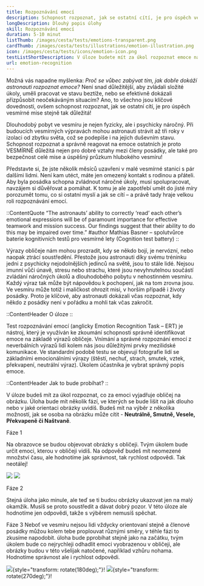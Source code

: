 ```yaml
---
title: Rozpoznávání emocí
description: Schopnost rozpoznat, jak se ostatní cítí, je pro úspěch vesmírné mise stejně tak důležitá a neměli bychom ji opomíjet!
longDescription: Dlouhý popis úlohy
skill: Rozpoznávání emocí
duration: 5-10 minut
listThumb: /images/cesta/tests/emotions-transparent.png
cardThumb: /images/cesta/tests/illustrations/emotion-illustration.png
icon: /images/cesta/tests/icons/emotion-icon.png
testListShortDescription: V úloze budete mít za úkol rozpoznat emoce na základě výrazů obličeje.
url: emotion-recognition
---
```


Možná vás napadne myšlenka: *Proč se vůbec zabývat tím, jak dobře dokáží astronauti rozpoznat emoce?* Není snad důležitější, aby zvládali složité úkoly, uměli pracovat ve stavu beztíže, nebo se efektivně dokázali přizpůsobit neočekáváným situacím? Ano, to všechno jsou klíčové dovednosti, ovšem schopnost rozpoznat, jak se ostatní cítí, je pro úspěch vesmírné mise stejně tak důležitá!

Dlouhodobý pobyt ve vesmíru je nejen fyzicky, ale i psychicky náročný. Při budoucích vesmírných výpravách mohou astronauti strávit až tři roky v izolaci od zbytku světa, což se podepíše i na jejich duševním stavu. Schopnost rozpoznat a správně reagovat na emoce ostatních je proto VESMÍRNĚ důležitá nejen pro dobré vztahy mezi členy posádky, ale také pro bezpečnost celé mise a úspěšný průzkum hlubokého vesmíru!

Představte si, že jste několik měsíců uzavřeni v malé vesmírné stanici s pár dalšími lidmi. Není kam utéct, máte jen omezený kontakt s rodinou a přáteli. Aby byla posádka schopna zvládnout náročné úkoly, musí spolupracovat, navzájem si důvěřovat a pomáhat. K tomu je ale zapotřebí umět do jisté míry porozumět tomu, co si ostatní myslí a jak se cítí – a právě tady hraje velkou roli rozpoznávání emocí.

::ContentQuote
“The astronauts’ ability to correctly ‘read’ each other’s emotional expressions will be of paramount importance for effective teamwork and mission success. Our findings suggest that their ability to do this may be impaired over time.”
#author
Mathias Basner – spolutvůrce baterie kognitivních testů pro vesmírné lety (Cognition test battery)
::

Výrazy obličeje nám mohou prozradit, kdy se někdo bojí, je nervózní, nebo naopak ztrácí soustředění. Přestože jsou astronauti díky svému tréninku jedni z psychicky nejodolnějších jedinců na světě, jsou to stále lidé. Nejsou imunní vůči únavě, stresu nebo strachu, které jsou nevyhnutelnou součástí zvládání náročných úkolů a dlouhodobého pobytu v nehostinném vesmíru. Každý výraz tak může být nápovědou k pochopení, jak na tom zrovna jsou. Ve vesmíru může totiž i maličkost ohrozit misi, v horším případě i životy posádky. Proto je klíčové, aby astronauti dokázali včas rozpoznat, kdy někdo z posádky není v pořádku a mohli tak včas zakročit.

::ContentHeader
O úloze
::

Test rozpoznávání emocí (anglicky Emotion Recognition Task – ERT) je nástroj, který je využíván ke zkoumání schopnosti správně identifikovat emoce na základě výrazů obličeje. Vnímání a správné rozpoznání emocí z neverbálních výrazů lidí kolem nás jsou důležitými prvky mezilidské komunikace. Ve standardní podobě testu se objevují fotografie lidí se základními emocionálními výrazy (štěstí, nechuť, strach, smutek, vztek, překvapení, neutrální výraz). Úkolem účastníka je vybrat správný popis emoce.

::ContentHeader
Jak to bude probíhat?
::

V úloze budeš mít za úkol rozpoznat, co za emoci vyjadřuje obličej na obrázku. Úloha bude mít několik fází, ve kterých se bude lišit na jak dlouho nebo v jaké orientaci obrázky uvidíš. Budeš mít na výběr z několika možností, jak se osoba na obrázku může cítit - **Neutrálně, Smutně, Vesele, Překvapeně či Naštvaně**.

Fáze 1

Na obrazovce se budou objevovat obrázky s obličeji. Tvým úkolem bude určit emoci, kterou v obličeji vidíš.  Na odpověď budeš mít neomezené množství času, ale hodnotíme jak správnost, tak rychlost odpovědi. Tak neotálej!

![](/images/tutorials/emotions/neutral.png)
![](/images/tutorials/emotions/sad.png)

Fáze 2

Stejná úloha jako minule, ale teď se ti budou obrázky ukazovat jen na malý okamžik. Musíš se proto soustředit a dávat dobrý pozor. V této úloze ale hodnotíme jen odpovědi, takže s výběrem nemusíš spěchat.

Fáze 3
Neboť ve vesmíru nejsou lidi vždycky orientovaní stejně a členové posádky můžou kolem tebe proplouvat různými směry, v téhle fázi to zkusíme napodobit. úloha bude pprobíhat stejně jako na začátku, tvým úkolem bude co nejrychleji odhadlit emoci vyobrazenou v obličeji, ale obrázky budou v této všelijak natočené, například vzhůru nohama. Hodnotíme správnost ale i rychlost odpovědi.

![](/images/tutorials/emotions/angry.png){style="transform: rotate(180deg);"}!
![](/images/tutorials/emotions/happy.png){style="transform: rotate(270deg);"}!